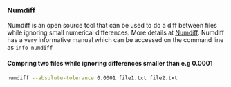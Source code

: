 ### Numdiff

Numdiff is an open source tool that can be used to do a diff between files while ignoring small numerical differences. More details at [Numdiff](https://github.com/tjhei/numdiff). Numdiff has a very informative manual which can be accessed on the command line as `info numdiff`

#### Compring two files while ignoring differences smaller than e.g 0.0001
```bash
numdiff --absolute-tolerance 0.0001 file1.txt file2.txt
```

